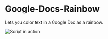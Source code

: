 # Google-Docs-Rainbow
Lets you color text in a Google Doc as a rainbow.

![Script in action](http://i.imgur.com/ye1jyTB.gifv)
